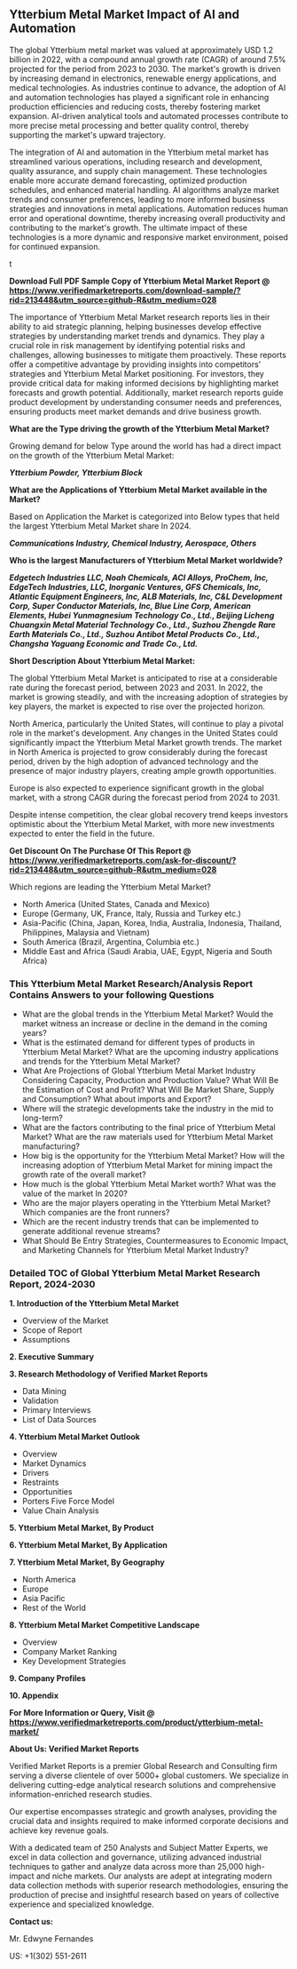 <h2>Ytterbium Metal Market Impact of AI and Automation</h2><p>The global Ytterbium metal market was valued at approximately USD 1.2 billion in 2022, with a compound annual growth rate (CAGR) of around 7.5% projected for the period from 2023 to 2030. The market's growth is driven by increasing demand in electronics, renewable energy applications, and medical technologies. As industries continue to advance, the adoption of AI and automation technologies has played a significant role in enhancing production efficiencies and reducing costs, thereby fostering market expansion. AI-driven analytical tools and automated processes contribute to more precise metal processing and better quality control, thereby supporting the market's upward trajectory.</p><p>The integration of AI and automation in the Ytterbium metal market has streamlined various operations, including research and development, quality assurance, and supply chain management. These technologies enable more accurate demand forecasting, optimized production schedules, and enhanced material handling. AI algorithms analyze market trends and consumer preferences, leading to more informed business strategies and innovations in metal applications. Automation reduces human error and operational downtime, thereby increasing overall productivity and contributing to the market's growth. The ultimate impact of these technologies is a more dynamic and responsive market environment, poised for continued expansion.</p>t</p><p id="" class=""><strong>Download Full PDF Sample Copy of Ytterbium Metal Market Report @ <a href="https://www.verifiedmarketreports.com/download-sample/?rid=213448&utm_source=github-R&utm_medium=028" target="_blank">https://www.verifiedmarketreports.com/download-sample/?rid=213448&utm_source=github-R&utm_medium=028</a></strong></p><p>The importance of&nbsp;Ytterbium Metal Market research reports lies in their ability to aid strategic planning, helping businesses develop effective strategies by understanding market trends and dynamics. They play a crucial role in risk management by identifying potential risks and challenges, allowing businesses to mitigate them proactively. These reports offer a competitive advantage by providing insights into competitors' strategies and Ytterbium Metal Market positioning. For investors, they provide critical data for making informed decisions by highlighting market forecasts and growth potential. Additionally, market research reports guide product development by understanding consumer needs and preferences, ensuring products meet market demands and drive business growth.</p><p><strong>What are the&nbsp;Type driving the growth of the Ytterbium Metal Market?</strong></p><p id="" class="">Growing demand for below Type around the world has had a direct impact on the growth of the Ytterbium Metal Market:</p><em><strong>Ytterbium Powder, Ytterbium Block</strong></em></p><strong>What are the&nbsp;Applications&nbsp;of Ytterbium Metal Market available in the Market?</strong></p><p id="" class="">Based on Application the Market is categorized into Below types that held the largest Ytterbium Metal Market share In 2024.</p><em><strong>Communications Industry, Chemical Industry, Aerospace, Others</strong></em></p><strong>Who is the largest Manufacturers of Ytterbium Metal Market worldwide?</strong></p><p><em><strong>Edgetech Industries LLC, Noah Chemicals, ACI Alloys, ProChem, Inc, EdgeTech Industries, LLC, Inorganic Ventures, GFS Chemicals, Inc, Atlantic Equipment Engineers, Inc, ALB Materials, Inc, C&L Development Corp, Super Conductor Materials, Inc, Blue Line Corp, American Elements, Hubei Yunmagnesium Technology Co., Ltd., Beijing Licheng Chuangxin Metal Material Technology Co., Ltd., Suzhou Zhengde Rare Earth Materials Co., Ltd., Suzhou Antibot Metal Products Co., Ltd., Changsha Yaguang Economic and Trade Co., Ltd.</strong></em></p><p id="" class=""><strong>Short Description About Ytterbium Metal Market:</strong></p><p>The global Ytterbium Metal Market is anticipated to rise at a considerable rate during the forecast period, between 2023 and 2031. In 2022, the market is growing steadily, and with the increasing adoption of strategies by key players, the market is expected to rise over the projected horizon.</p><p>North America, particularly the United States, will continue to play a pivotal role in the market's development. Any changes in the United States could significantly impact the Ytterbium Metal Market growth trends. The market in North America is projected to grow considerably during the forecast period, driven by the high adoption of advanced technology and the presence of major industry players, creating ample growth opportunities.</p><p>Europe is also expected to experience significant growth in the global market, with a strong CAGR during the forecast period from 2024 to 2031.</p><p>Despite intense competition, the clear global recovery trend keeps investors optimistic about the Ytterbium Metal Market, with more new investments expected to enter the field in the future.</p><p id="" class=""><strong>Get Discount On The Purchase Of This Report @ <a href="https://www.verifiedmarketreports.com/ask-for-discount/?rid=213448&utm_source=github-R&utm_medium=028" target="_blank">https://www.verifiedmarketreports.com/ask-for-discount/?rid=213448&utm_source=github-R&utm_medium=028</a></strong></p>Which regions are leading the Ytterbium Metal Market?</p><ul><li>North America (United States, Canada and Mexico)</li><li>Europe (Germany, UK, France, Italy, Russia and Turkey etc.)</li><li>Asia-Pacific (China, Japan, Korea, India, Australia, Indonesia, Thailand, Philippines, Malaysia and Vietnam)</li><li>South America (Brazil, Argentina, Columbia etc.)</li><li>Middle East and Africa (Saudi Arabia, UAE, Egypt, Nigeria and South Africa)</li></ul><h3 id="" class="">This Ytterbium Metal Market Research/Analysis Report Contains Answers to your following Questions</h3><ul><li>What are the global trends in the Ytterbium Metal Market? Would the market witness an increase or decline in the demand in the coming years?</li><li>What is the estimated demand for different types of products in Ytterbium Metal Market? What are the upcoming industry applications and trends for the Ytterbium Metal Market?</li><li>What Are Projections of Global Ytterbium Metal Market Industry Considering Capacity, Production and Production Value? What Will Be the Estimation of Cost and Profit? What Will Be Market Share, Supply and Consumption? What about imports and Export?</li><li>Where will the strategic developments take the industry in the mid to long-term?</li><li>What are the factors contributing to the final price of Ytterbium Metal Market? What are the raw materials used for Ytterbium Metal Market manufacturing?</li><li>How big is the opportunity for the Ytterbium Metal Market? How will the increasing adoption of Ytterbium Metal Market for mining impact the growth rate of the overall market?</li><li>How much is the global Ytterbium Metal Market worth? What was the value of the market In 2020?</li><li>Who are the major players operating in the Ytterbium Metal Market? Which companies are the front runners?</li><li>Which are the recent industry trends that can be implemented to generate additional revenue streams?</li><li>What Should Be Entry Strategies, Countermeasures to Economic Impact, and Marketing Channels for Ytterbium Metal Market Industry?</li></ul><h3 id="" class="">Detailed TOC of Global Ytterbium Metal Market Research Report, 2024-2030</h3><p id="" class=""><strong>1. Introduction of the Ytterbium Metal Market</strong></p><ul><li>Overview of the Market</li><li>Scope of Report</li><li>Assumptions</li></ul><p id="" class=""><strong>2. Executive Summary</strong></p><p id="" class=""><strong>3. Research Methodology of Verified Market Reports</strong></p><ul><li>Data Mining</li><li>Validation</li><li>Primary Interviews</li><li>List of Data Sources</li></ul><p id="" class=""><strong>4. Ytterbium Metal Market Outlook</strong></p><ul><li>Overview</li><li>Market Dynamics</li><li>Drivers</li><li>Restraints</li><li>Opportunities</li><li>Porters Five Force Model</li><li>Value Chain Analysis</li></ul><p id="" class=""><strong>5. Ytterbium Metal Market, By Product</strong></p><p id="" class=""><strong>6. Ytterbium Metal Market, By Application</strong></p><p id="" class=""><strong>7. Ytterbium Metal Market, By Geography</strong></p><ul><li>North America</li><li>Europe</li><li>Asia Pacific</li><li>Rest of the World</li></ul><p id="" class=""><strong>8. Ytterbium Metal Market Competitive Landscape</strong></p><ul><li>Overview</li><li>Company Market Ranking</li><li>Key Development Strategies</li></ul><p id="" class=""><strong>9. Company Profiles</strong></p><p id="" class=""><strong>10. Appendix</strong></p><p id="" class=""><strong>For More Information or Query, Visit @ <a href="https://www.verifiedmarketreports.com/product/ytterbium-metal-market/" target="_blank">https://www.verifiedmarketreports.com/product/ytterbium-metal-market/</a></strong></p><p id="" class=""><strong>About Us: Verified Market Reports</strong></p><p id="" class="">Verified Market Reports is a premier Global Research and Consulting firm serving a diverse clientele of over 5000+ global customers. We specialize in delivering cutting-edge analytical research solutions and comprehensive information-enriched research studies.</p><p id="" class="">Our expertise encompasses strategic and growth analyses, providing the crucial data and insights required to make informed corporate decisions and achieve key revenue goals.</p><p id="" class="">With a dedicated team of 250 Analysts and Subject Matter Experts, we excel in data collection and governance, utilizing advanced industrial techniques to gather and analyze data across more than 25,000 high-impact and niche markets. Our analysts are adept at integrating modern data collection methods with superior research methodologies, ensuring the production of precise and insightful research based on years of collective experience and specialized knowledge.</p><p id="" class=""><strong>Contact us:</strong></p><p id="" class="">Mr. Edwyne Fernandes</p><p id="" class="">US: +1(302) 551-2611</p>